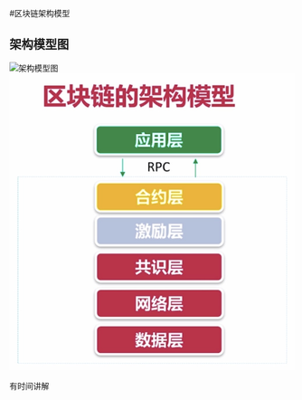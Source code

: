 #区块链架构模型
## 架构模型图
![架构模型图](https://github.com/runnerSnail/blockchain/blob/master/img/1537109984341.jpg)
![架构模型图](./img/1537109984341.jpg)

有时间讲解